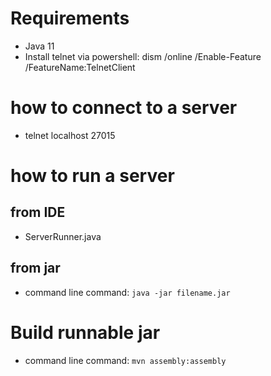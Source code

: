 # Requirements
- Java 11
- Install telnet via powershell: dism /online /Enable-Feature /FeatureName:TelnetClient

# how to connect to a server
- telnet localhost 27015

# how to run a server
## from IDE 
- ServerRunner.java
## from jar
- command line command: `java -jar filename.jar`

# Build runnable jar
- command line command: `mvn assembly:assembly`
